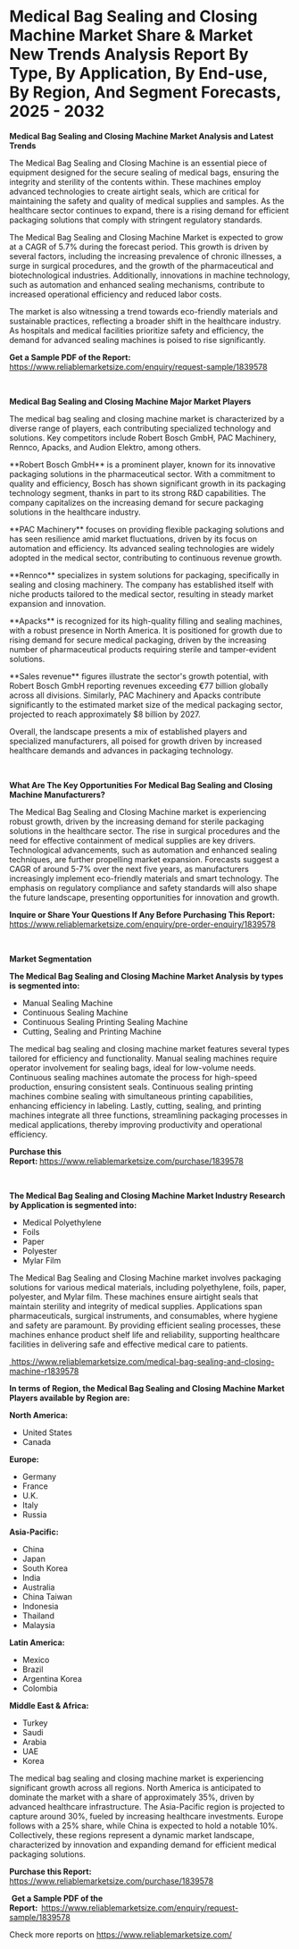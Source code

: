 <p><h1>Medical Bag Sealing and Closing Machine Market Share & Market New Trends Analysis Report By Type, By Application, By End-use, By Region, And Segment Forecasts, 2025 - 2032</h1></p><p><strong>Medical Bag Sealing and Closing Machine Market Analysis and Latest Trends</strong></p>
<p><p>The Medical Bag Sealing and Closing Machine is an essential piece of equipment designed for the secure sealing of medical bags, ensuring the integrity and sterility of the contents within. These machines employ advanced technologies to create airtight seals, which are critical for maintaining the safety and quality of medical supplies and samples. As the healthcare sector continues to expand, there is a rising demand for efficient packaging solutions that comply with stringent regulatory standards.</p><p>The Medical Bag Sealing and Closing Machine Market is expected to grow at a CAGR of 5.7% during the forecast period. This growth is driven by several factors, including the increasing prevalence of chronic illnesses, a surge in surgical procedures, and the growth of the pharmaceutical and biotechnological industries. Additionally, innovations in machine technology, such as automation and enhanced sealing mechanisms, contribute to increased operational efficiency and reduced labor costs. </p><p>The market is also witnessing a trend towards eco-friendly materials and sustainable practices, reflecting a broader shift in the healthcare industry. As hospitals and medical facilities prioritize safety and efficiency, the demand for advanced sealing machines is poised to rise significantly.</p></p>
<p><strong>Get a Sample PDF of the Report:&nbsp;</strong> <a href="https://www.reliablemarketsize.com/enquiry/request-sample/1839578?utm_campaign=2948&utm_medium=2&utm_source=Github&utm_content=ia&utm_term=12042025&utm_id=medical-bag-sealing-and-closing-machine">https://www.reliablemarketsize.com/enquiry/request-sample/1839578</a></p>
<p>&nbsp;</p>
<p><strong>Medical Bag Sealing and Closing Machine Major Market Players</strong></p>
<p><p>The medical bag sealing and closing machine market is characterized by a diverse range of players, each contributing specialized technology and solutions. Key competitors include Robert Bosch GmbH, PAC Machinery, Rennco, Apacks, and Audion Elektro, among others.</p><p>**Robert Bosch GmbH** is a prominent player, known for its innovative packaging solutions in the pharmaceutical sector. With a commitment to quality and efficiency, Bosch has shown significant growth in its packaging technology segment, thanks in part to its strong R&D capabilities. The company capitalizes on the increasing demand for secure packaging solutions in the healthcare industry.</p><p>**PAC Machinery** focuses on providing flexible packaging solutions and has seen resilience amid market fluctuations, driven by its focus on automation and efficiency. Its advanced sealing technologies are widely adopted in the medical sector, contributing to continuous revenue growth.</p><p>**Rennco** specializes in system solutions for packaging, specifically in sealing and closing machinery. The company has established itself with niche products tailored to the medical sector, resulting in steady market expansion and innovation. </p><p>**Apacks** is recognized for its high-quality filling and sealing machines, with a robust presence in North America. It is positioned for growth due to rising demand for secure medical packaging, driven by the increasing number of pharmaceutical products requiring sterile and tamper-evident solutions.</p><p>**Sales revenue** figures illustrate the sector's growth potential, with Robert Bosch GmbH reporting revenues exceeding €77 billion globally across all divisions. Similarly, PAC Machinery and Apacks contribute significantly to the estimated market size of the medical packaging sector, projected to reach approximately $8 billion by 2027.</p><p>Overall, the landscape presents a mix of established players and specialized manufacturers, all poised for growth driven by increased healthcare demands and advances in packaging technology.</p></p>
<p>&nbsp;</p>
<p><strong>What Are The Key Opportunities For Medical Bag Sealing and Closing Machine Manufacturers?</strong></p>
<p><p>The Medical Bag Sealing and Closing Machine market is experiencing robust growth, driven by the increasing demand for sterile packaging solutions in the healthcare sector. The rise in surgical procedures and the need for effective containment of medical supplies are key drivers. Technological advancements, such as automation and enhanced sealing techniques, are further propelling market expansion. Forecasts suggest a CAGR of around 5-7% over the next five years, as manufacturers increasingly implement eco-friendly materials and smart technology. The emphasis on regulatory compliance and safety standards will also shape the future landscape, presenting opportunities for innovation and growth.</p></p>
<p><strong>Inquire or Share Your Questions If Any Before Purchasing This Report:</strong> <a href="https://www.reliablemarketsize.com/enquiry/pre-order-enquiry/1839578?utm_campaign=2948&utm_medium=2&utm_source=Github&utm_content=ia&utm_term=12042025&utm_id=medical-bag-sealing-and-closing-machine">https://www.reliablemarketsize.com/enquiry/pre-order-enquiry/1839578</a></p>
<p>&nbsp;</p>
<p><strong>Market Segmentation</strong></p>
<p><strong>The Medical Bag Sealing and Closing Machine Market Analysis by types is segmented into:</strong></p>
<p><ul><li>Manual Sealing Machine</li><li>Continuous Sealing Machine</li><li>Continuous Sealing Printing Sealing Machine</li><li>Cutting, Sealing and Printing Machine</li></ul></p>
<p><p>The medical bag sealing and closing machine market features several types tailored for efficiency and functionality. Manual sealing machines require operator involvement for sealing bags, ideal for low-volume needs. Continuous sealing machines automate the process for high-speed production, ensuring consistent seals. Continuous sealing printing machines combine sealing with simultaneous printing capabilities, enhancing efficiency in labeling. Lastly, cutting, sealing, and printing machines integrate all three functions, streamlining packaging processes in medical applications, thereby improving productivity and operational efficiency.</p></p>
<p><strong>Purchase this Report:&nbsp;</strong><a href="https://www.reliablemarketsize.com/purchase/1839578?utm_campaign=2948&utm_medium=2&utm_source=Github&utm_content=ia&utm_term=12042025&utm_id=medical-bag-sealing-and-closing-machine">https://www.reliablemarketsize.com/purchase/1839578</a></p>
<p>&nbsp;</p>
<p><strong>The Medical Bag Sealing and Closing Machine Market Industry Research by Application is segmented into:</strong></p>
<p><ul><li>Medical Polyethylene</li><li>Foils</li><li>Paper</li><li>Polyester</li><li>Mylar Film</li></ul></p>
<p><p>The Medical Bag Sealing and Closing Machine market involves packaging solutions for various medical materials, including polyethylene, foils, paper, polyester, and Mylar film. These machines ensure airtight seals that maintain sterility and integrity of medical supplies. Applications span pharmaceuticals, surgical instruments, and consumables, where hygiene and safety are paramount. By providing efficient sealing processes, these machines enhance product shelf life and reliability, supporting healthcare facilities in delivering safe and effective medical care to patients.</p></p>
<p><a href="https://www.reliablemarketsize.com/medical-bag-sealing-and-closing-machine-r1839578?utm_campaign=2948&utm_medium=2&utm_source=Github&utm_content=ia&utm_term=12042025&utm_id=medical-bag-sealing-and-closing-machine">&nbsp;https://www.reliablemarketsize.com/medical-bag-sealing-and-closing-machine-r1839578</a></p>
<p><strong>In terms of Region, the Medical Bag Sealing and Closing Machine Market Players available by Region are:</strong></p>
<p>
    <p> <strong> North America: </strong>
        <ul>
            <li>United States</li>
            <li>Canada</li>
        </ul>
        </p> 
    <p> <strong> Europe: </strong>
        <ul>
            <li>Germany</li>
            <li>France</li>
            <li>U.K.</li>
            <li>Italy</li>
            <li>Russia</li>
        </ul>
        </p> 
    <p> <strong> Asia-Pacific: </strong>
        <ul>
            <li>China</li>
            <li>Japan</li>
            <li>South Korea</li>
            <li>India</li>
            <li>Australia</li>
            <li>China Taiwan</li>
            <li>Indonesia</li>
            <li>Thailand</li>
            <li>Malaysia</li>
        </ul>
        </p> 
    <p> <strong> Latin America: </strong>
        <ul>
            <li>Mexico</li>
            <li>Brazil</li>
            <li>Argentina Korea</li>
            <li>Colombia</li>
        </ul>
        </p> 
    <p> <strong> Middle East & Africa: </strong>
        <ul>
            <li>Turkey</li>
            <li>Saudi</li>
            <li>Arabia</li>
            <li>UAE</li>
            <li>Korea</li>
        </ul>
    </p>
    </p>
<p><p>The medical bag sealing and closing machine market is experiencing significant growth across all regions. North America is anticipated to dominate the market with a share of approximately 35%, driven by advanced healthcare infrastructure. The Asia-Pacific region is projected to capture around 30%, fueled by increasing healthcare investments. Europe follows with a 25% share, while China is expected to hold a notable 10%. Collectively, these regions represent a dynamic market landscape, characterized by innovation and expanding demand for efficient medical packaging solutions.</p></p>
<p><strong>Purchase this Report: </strong><a href="https://www.reliablemarketsize.com/purchase/1839578?utm_campaign=2948&utm_medium=2&utm_source=Github&utm_content=ia&utm_term=12042025&utm_id=medical-bag-sealing-and-closing-machine">https://www.reliablemarketsize.com/purchase/1839578</a></p>
<p>&nbsp;<strong>Get a Sample PDF of the Report:&nbsp;&nbsp;</strong><a href="https://www.reliablemarketsize.com/enquiry/request-sample/1839578?utm_campaign=2948&utm_medium=2&utm_source=Github&utm_content=ia&utm_term=12042025&utm_id=medical-bag-sealing-and-closing-machine">https://www.reliablemarketsize.com/enquiry/request-sample/1839578</a></p>
<p><strong></strong></p>
<p>Check more reports on <a href="https://www.reliablemarketsize.com/?utm_campaign=2948&utm_medium=2&utm_source=Github&utm_content=ia&utm_term=12042025&utm_id=medical-bag-sealing-and-closing-machine">https://www.reliablemarketsize.com/</a></p>